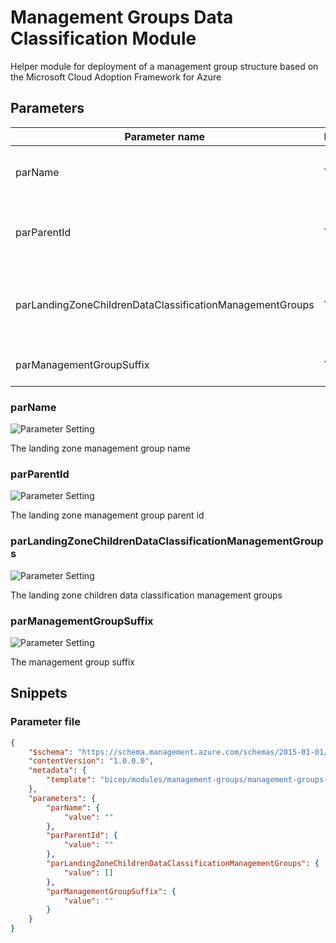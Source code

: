 # Management Groups Data Classification Module

Helper module for deployment of a management group structure based on the Microsoft Cloud Adoption Framework for Azure

## Parameters

Parameter name | Required | Description
-------------- | -------- | -----------
parName        | Yes      | The landing zone management group name
parParentId    | Yes      | The landing zone management group parent id
parLandingZoneChildrenDataClassificationManagementGroups | Yes      | The landing zone children data classification management groups
parManagementGroupSuffix | Yes      | The management group suffix

### parName

![Parameter Setting](https://img.shields.io/badge/parameter-required-orange?style=flat-square)

The landing zone management group name

### parParentId

![Parameter Setting](https://img.shields.io/badge/parameter-required-orange?style=flat-square)

The landing zone management group parent id

### parLandingZoneChildrenDataClassificationManagementGroups

![Parameter Setting](https://img.shields.io/badge/parameter-required-orange?style=flat-square)

The landing zone children data classification management groups

### parManagementGroupSuffix

![Parameter Setting](https://img.shields.io/badge/parameter-required-orange?style=flat-square)

The management group suffix

## Snippets

### Parameter file

```json
{
    "$schema": "https://schema.management.azure.com/schemas/2015-01-01/deploymentParameters.json#",
    "contentVersion": "1.0.0.0",
    "metadata": {
        "template": "bicep/modules/management-groups/management-groups-data-classification.json"
    },
    "parameters": {
        "parName": {
            "value": ""
        },
        "parParentId": {
            "value": ""
        },
        "parLandingZoneChildrenDataClassificationManagementGroups": {
            "value": []
        },
        "parManagementGroupSuffix": {
            "value": ""
        }
    }
}
```
